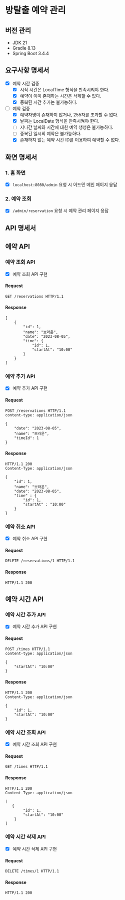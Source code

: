 # 방탈출 예약 관리

## 버전 관리
- JDK 21
- Gradle 8.13
- Spring Boot 3.4.4

## 요구사항 명세서
- [x] 예약 시간 검증
    - [x] 시작 시간은 LocalTime 형식을 만족시켜야 한다.
    - [x] 예약이 이미 존재하는 시간은 삭제할 수 없다.
    - [x] 중복된 시간 추가는 불가능하다.

- [ ] 예약 검증
    - [x] 예약자명이 존재하지 않거나, 255자를 초과할 수 없다. 
    - [x] 날짜는 LocalDate 형식을 만족시켜야 한다.
    - [ ] 지나간 날짜와 시간에 대한 예약 생성은 불가능하다.
    - [ ] 중복된 일시의 예약은 불가능하다. 
    - [x] 존재하지 않는 예약 시간 ID를 이용하여 예약할 수 없다.

##  화면 명세서
###  1. 홈 화면
- [x] `localhost:8080/admin` 요청 시 어드민 메인 페이지 응답

### 2. 예약 조회
- [x] `/admin/reservation` 요청 시 예약 관리 페이지 응답

## API 명세서
## 예약 API
### 예약 조회 API
- [x] 예약 조회 API 구현
#### Request
```
GET /reservations HTTP/1.1
```

#### Response
```
[
    {
        "id": 1,
        "name": "브라운",
        "date": "2023-08-05",
        "time": {
            "id": 1,
            "startAt": "10:00"
        }
    }
]

```

### 예약 추가 API
- [x] 예약 추가 API 구현
#### Request
```
POST /reservations HTTP/1.1
content-type: application/json

{
    "date": "2023-08-05",
    "name": "브라운",
    "timeId": 1
}
```

#### Response
```
HTTP/1.1 200
Content-Type: application/json

{
    "id": 1,
    "name": "브라운",
    "date": "2023-08-05",
    "time" : {
        "id": 1,
        "startAt" : "10:00"
    }
}
```

### 예약 취소 API
- [x] 예약 취소 API 구현
#### Request
```
DELETE /reservations/1 HTTP/1.1
```
#### Response
```
HTTP/1.1 200
```

## 예약 시간 API
### 예약 시간 추가 API
- [x] 예약 시간 추가 API 구현
#### Request
```
POST /times HTTP/1.1
content-type: application/json

{
    "startAt": "10:00"
}

```

#### Response
```
HTTP/1.1 200
Content-Type: application/json

{
    "id": 1,
    "startAt": "10:00"
}
```

### 예약 시간 조회 API
- [x] 예약 시간 조회 API 구현
#### Request
```
GET /times HTTP/1.1
```

#### Response
```
HTTP/1.1 200 
Content-Type: application/json

[
   {
        "id": 1,
        "startAt": "10:00"
    }
]
```

### 예약 시간 삭제 API
- [x] 예약 시간 삭제 API 구현
#### Request
```
DELETE /times/1 HTTP/1.1
```

#### Response
```
HTTP/1.1 200
```